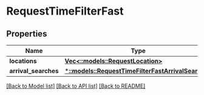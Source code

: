 # RequestTimeFilterFast

## Properties

Name | Type | Description | Notes
------------ | ------------- | ------------- | -------------
**locations** | [**Vec<::models::RequestLocation>**](RequestLocation.md) |  | 
**arrival_searches** | [***::models::RequestTimeFilterFastArrivalSearches**](RequestTimeFilterFastArrivalSearches.md) |  | 

[[Back to Model list]](../README.md#documentation-for-models) [[Back to API list]](../README.md#documentation-for-api-endpoints) [[Back to README]](../README.md)


